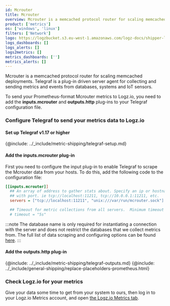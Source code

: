 ```yaml
---
id: Mcrouter
title: Mcrouter
overview: Mcrouter is a memcached protocol router for scaling memcached deployments. Telegraf is a plug-in driven server agent for collecting and sending metrics and events from databases, systems and IoT sensors.
product: ['metrics']
os: ['windows', 'linux']
filters: ['Network']
logo: https://logzbucket.s3.eu-west-1.amazonaws.com/logz-docs/shipper-logos/mcrouter-logo.png
logs_dashboards: []
logs_alerts: []
logs2metrics: []
metrics_dashboards: ['']
metrics_alerts: []
---
```



Mcrouter is a memcached protocol router for scaling memcached deployments. Telegraf is a plug-in driven server agent for collecting and sending metrics and events from databases, systems and IoT sensors.

To send your Prometheus-format Mcrouter metrics to Logz.io, you need to add the **inputs.mcrouter** and **outputs.http** plug-ins to your Telegraf configuration file.

### Configure Telegraf to send your metrics data to Logz.io

 

#### Set up Telegraf v1.17 or higher

{@include: ../_include/metric-shipping/telegraf-setup.md}
 
#### Add the inputs.mcrouter plug-in

First you need to configure the input plug-in to enable Telegraf to scrape the Mcrouter data from your hosts. To do this, add the following code to the configuration file:


``` ini
[[inputs.mcrouter]]
  ## An array of address to gather stats about. Specify an ip or hostname
  ## with port. ie tcp://localhost:11211, tcp://10.0.0.1:11211, etc.
  servers = ["tcp://localhost:11211", "unix:///var/run/mcrouter.sock"]

  ## Timeout for metric collections from all servers.  Minimum timeout is "1s".
  # timeout = "5s"
```

:::note
The database name is only required for instantiating a connection with the server and does not restrict the databases that we collect metrics from. The full list of data scraping and configuring options can be found [here](https://github.com/influxdata/telegraf/blob/release-1.18/plugins/inputs/mcrouter/README.md).
:::
 

#### Add the outputs.http plug-in

{@include: ../_include/metric-shipping/telegraf-outputs.md}
{@include: ../_include/general-shipping/replace-placeholders-prometheus.html}

### Check Logz.io for your metrics

Give your data some time to get from your system to ours, then log in to your Logz.io Metrics account, and open [the Logz.io Metrics tab](https://app.logz.io/#/dashboard/metrics/).


 
